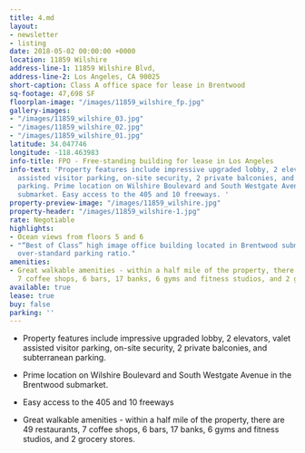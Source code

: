 ```yaml
---
title: 4.md
layout:
- newsletter
- listing
date: 2018-05-02 00:00:00 +0000
location: 11859 Wilshire
address-line-1: 11859 Wilshire Blvd,
address-line-2: Los Angeles, CA 90025
short-caption: Class A office space for lease in Brentwood
sq-footage: 47,698 SF
floorplan-image: "/images/11859_wilshire_fp.jpg"
gallery-images:
- "/images/11859_wilshire_03.jpg"
- "/images/11859_wilshire_02.jpg"
- "/images/11859_wilshire_01.jpg"
latitude: 34.047746
longitude: -118.463983
info-title: FPO - Free-standing building for lease in Los Angeles
info-text: 'Property features include impressive upgraded lobby, 2 elevators, valet
  assisted visitor parking, on-site security, 2 private balconies, and subterranean
  parking. Prime location on Wilshire Boulevard and South Westgate Avenue in the Brentwood
  submarket. Easy access to the 405 and 10 freeways. '
property-preview-image: "/images/11859_wilshire.jpg"
property-header: "/images/11859_wilshire-1.jpg"
rate: Negotiable
highlights:
- Ocean views from floors 5 and 6
- "“Best of Class” high image office building located in Brentwood submarket with
  over-standard parking ratio."
amenities:
- Great walkable amenities - within a half mile of the property, there are 49 restaurants,
  7 coffee shops, 6 bars, 17 banks, 6 gyms and fitness studios, and 2 grocery stores.
available: true
lease: true
buy: false
parking: ''
---
```

* Property features include impressive upgraded lobby, 2 elevators, valet assisted visitor parking, on-site security, 2 private balconies, and subterranean parking. 


* Prime location on Wilshire Boulevard and South Westgate Avenue in the Brentwood submarket. 


* Easy access to the 405 and 10 freeways 


* Great walkable amenities - within a half mile of the property, there are 49 restaurants, 7 coffee shops, 6 bars, 17 banks, 6 gyms and fitness studios, and 2 grocery stores. 